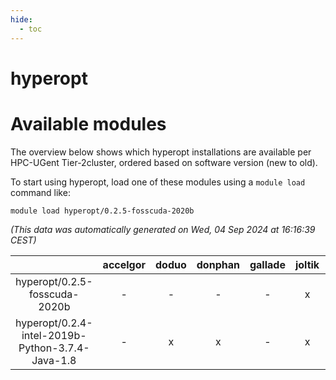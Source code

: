 ```yaml
---
hide:
  - toc
---
```


hyperopt
========

# Available modules


The overview below shows which hyperopt installations are available per HPC-UGent Tier-2cluster, ordered based on software version (new to old).

To start using hyperopt, load one of these modules using a `module load` command like:

```shell
module load hyperopt/0.2.5-fosscuda-2020b
```

*(This data was automatically generated on Wed, 04 Sep 2024 at 16:16:39 CEST)*  

| |accelgor|doduo|donphan|gallade|joltik|shinx|skitty|
| :---: | :---: | :---: | :---: | :---: | :---: | :---: | :---: |
|hyperopt/0.2.5-fosscuda-2020b|-|-|-|-|x|-|-|
|hyperopt/0.2.4-intel-2019b-Python-3.7.4-Java-1.8|-|x|x|-|x|-|-|
